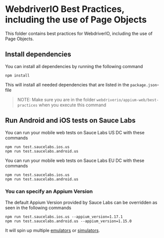 # WebdriverIO Best Practices, including the use of Page Objects
This folder contains best practices for WebdriverIO, including the use of Page Objects.

## Install dependencies
You can install all dependencies by running the following command

    npm install

This will install all needed dependencies that are listed in the `package.json`-file

> NOTE: Make sure you are in the folder `webdriverio/appium-web/best-practices` when you execute this command

## Run Android and iOS tests on Sauce Labs
You can run your mobile web tests on Sauce Labs US DC with these commands

    npm run test.saucelabs.ios.us
    npm run test.saucelabs.android.us

You can run your mobile web tests on Sauce Labs EU DC with these commands

    npm run test.saucelabs.ios.us
    npm run test.saucelabs.android.us

### You can specify an Appium Version
The default Appium Version provided by Sauce Labs can be overridden as seen in the following commands

    npm run test.saucelabs.ios.us --appium_version=1.17.1
    npm run test.saucelabs.android.us --appium_version=1.15.0

It will spin up multiple [emulators](test/configs/wdio.saucelabs.android.conf.js) or 
[simulators](test/configs/wdio.saucelabs.ios.conf.js).
